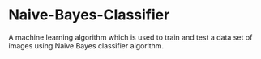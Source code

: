 # Naive-Bayes-Classifier
A machine learning algorithm which is used to train and test a data set of images using Naive Bayes classifier algorithm. 
